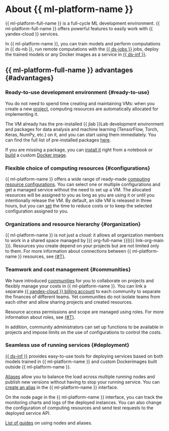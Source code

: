 # About {{ ml-platform-name }}

{{ ml-platform-full-name }} is a full-cycle ML development environment. {{ ml-platform-full-name }} offers powerful features to easily work with {{ yandex-cloud }} services.

In {{ ml-platform-name }}, you can train models and perform computations in {{ ds-nb }}, run remote computations with the [{{ ds-jobs }}](jobs/index.md) jobs, deploy the trained models or any Docker images as a service in [{{ ds-inf }}](#deployment).

## {{ ml-platform-full-name }} advantages {#advantages}

### Ready-to-use development environment {#ready-to-use}

You do not need to spend time creating and maintaining VMs: when you create a new [project](project.md), computing resources are automatically allocated for implementing it.

The VM already has the pre-installed {{ jlab }}Lab development environment and packages for data analysis and machine learning (TensorFlow, Torch, Keras, NumPy, etc.) on it, and you can start using them immediately. You can find the full list of pre-installed packages [here](preinstalled-packages.md).

If you are missing a package, you can [install it](../operations/projects/install-dependencies.md) right from a notebook or [build](../operations/user-images.md) a custom [Docker image](docker.md).

### Flexible choice of computing resources {#configurations}

{{ ml-platform-name }} offers a wide range of ready-made [computing resource configurations](configurations.md). You can select one or multiple configurations and get a managed service without the need to set up a VM. The allocated resources will be assigned to you as long as you are using it or until you intentionally release the VM. By default, an idle VM is released in three hours, but you can [set](../operations/projects/update.md) the time to reduce costs or to keep the selected configuration assigned to you.

### Organizations and resource hierarchy {#organization}

{{ ml-platform-name }} is not just a cloud: it allows all organization members to work in a shared space managed by [{{ org-full-name }}]({{ link-org-main }}). Resources you create depend on your projects but are not limited only to them. For more information about connections between {{ ml-platform-name }} resources, see [{#T}](resource-model.md).

### Teamwork and cost management {#communities}

We have introduced [communities](community.md) for you to collaborate on projects and flexibly manage your costs in {{ ml-platform-name }}. You can link a separate [{{ yandex-cloud }} billing account](../../billing/concepts/billing-account.md) to each community to separate the finances of different teams. Yet communities do not isolate teams from each other and allow sharing projects and created resources.

Resource access permissions and scope are managed using roles. For more information about roles, see [{#T}](../security/index.md).

In addition, community administrators can set up functions to be available in projects and impose limits on the use of configurations to control the costs.

### Seamless use of running services {#deployment}

[{{ ds-inf }}](deploy/index.md) provides easy-to-use tools for deploying services based on both models trained in {{ ml-platform-name }} and custom Dockerimages built outside {{ ml-platform-name }}.

[Aliases](deploy/index.md#alias) allow you to balance the load across multiple running nodes and publish new versions without having to stop your running service. You can [create an alias](../operations/deploy/alias-create.md) in the {{ ml-platform-name }} interface.

On the node page in the {{ ml-platform-name }} interface, you can track the monitoring charts and logs of the deployed instances. You can also change the configuration of computing resources and send test requests to the deployed service API.

[List of guides](../operations/index.md#deploy) on using nodes and aliases.
